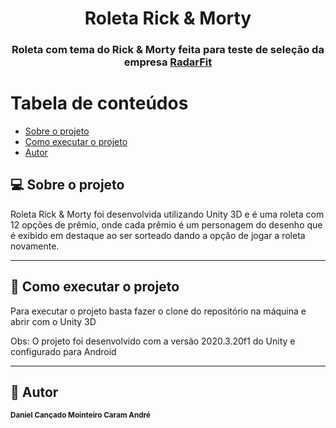 

<h1 align="center">
     Roleta Rick & Morty
</h1>

<h3 align="center">
    Roleta com tema do Rick & Morty feita para teste de seleção da empresa <a href="https://www.radarfit.com.br/" alt="RadarFit">RadarFit</a>
</h3>

Tabela de conteúdos
=================
<!--ts-->
   * [Sobre o projeto](#-sobre-o-projeto)
   * [Como executar o projeto](#-como-executar-o-projeto)
   * [Autor](#-autor)
<!--te-->


## 💻 Sobre o projeto

Roleta Rick & Morty foi desenvolvida utilizando Unity 3D e é uma roleta com 12 opções de prêmio, 
onde cada prêmio é um personagem do desenho que é exibido em destaque ao ser sorteado dando a opção de jogar a roleta novamente.

---

## 🚀 Como executar o projeto

Para executar o projeto basta fazer o clone do repositório na máquina e abrir com o Unity 3D

Obs: O projeto foi desenvolvido com a versão 2020.3.20f1 do Unity e configurado para Android

---

## 🦸 Autor

 <sub><b>Daniel Cançado Mointeiro Caram André</b></sub>
 <br />